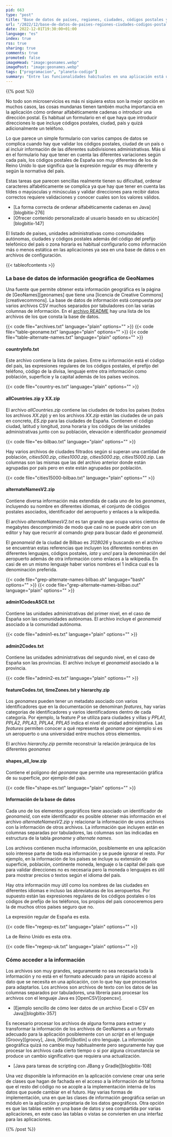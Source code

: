 ```yaml
---
pid: 663
type: "post"
title: "Base de datos de países, regiones, ciudades, códigos postales y otra información geográfica"
url: "/2022/12/base-de-datos-de-paises-regiones-ciudades-codigos-postales-y-otra-informacion-geografica/"
date: 2022-12-01T19:30:00+01:00
language: "es"
index: true
rss: true
sharing: true
comments: true
promoted: false
imageHead: "image:geonames.webp"
imagePost: "image:geonames.webp"
tags: ["programacion", "planeta-codigo"]
summary: "Entre las funcionalidades habituales en una aplicación está un formulario para introducir una dirección. El formulario de dirección consta de varios campos en el que suele ser recomendable realizar unas mínimas validaciones como que el código postal o ciudad sea correcto para evitar errores inadvertidos del usuario o intencionados con información incorrecta. La base de datos de GeoNames proporciona información geográfica muy útil y de forma gratuita que incluye países, ciudades, subdivisiones administrativas, códigos postales, nombres en diferentes idiomas y mucha otra información de todos los paises del mundo."
---
```


{{% post %}}

No todo son microservicios es más ni siquiera estos son la mejor opción en muchos casos, las cosas mundanas tienen también mucha importancia en la aplicación cómo ordenar alfabéticamente cadenas o introducir una dirección postal. Es habitual un formulario en el que haya que introducir direcciones lo que incluye códigos postales, ciudad, país y quizá adicionalmente un teléfono.

Lo que parece un simple formulario con varios campos de datos se complica cuando hay que validar los códigos postales, ciudad de un país o al incluir información de las diferentes subdivisiones administrativas. Más si en el formulario hay que tener en cuenta las diferentes variaciones según cada país, los códigos postales de España son muy diferentes de los de Reino Unido lo que significa que la expresión regular es muy diferente y según la normativa del país.

Estas tareas que parecen sencillas realmente tienen su dificultad, ordenar caracteres alfabéticamente se complica ya que hay que tener en cuenta las tildes o mayúsculas y minúsculas y validar direcciones para recibir datos correctos requiere validaciones y conocer cuales son los valores válidos.

* [La forma correcta de ordenar alfabéticamente cadenas en Java][blogbitix-276]
* [Ofrecer contenido personalizado al usuario basado en su ubicación][blogbitix-147]

El listado de países, unidades administrativas como comunidades autónomas, ciudades y códigos postales además del código del prefijo telefónico del país o zona horaria es habitual configurarlo como información más o menos estática en las aplicaciones ya sea en una base de datos o en archivos de configuración.

{{< tableofcontents >}}

### La base de datos de información geográfica de GeoNames

Una fuente que permite obtener esta información geográfica es la página de [GeoNames][geonames] que tiene una [licencia de Creative Commons][creativecommons]. La base de datos de información está compuesta por varios archivos CSV muchos separados por tabuladores con las varias columnas de información. En el [archivo README](https://download.geonames.org/export/dump/readme.txt) hay una lista de los archivos de los que consta la base de datos.

{{< code file="archives.txt" language="plain" options="" >}}
{{< code file="table-geoname.txt" language="plain" options="" >}}
{{< code file="table-alternate-names.txt" language="plain" options="" >}}

#### countryInfo.txt

Este archivo contiene la lista de países. Entre su información está el código del país, las expresiones regulares de los códigos postales, el prefijo del teléfono, código de la divisa, lenguaje entre otra información como población, superficie y la capital además de los países vecinos.

{{< code file="country-es.txt" language="plain" options="" >}}

#### allCountries.zip y XX.zip

El archivo _allCountries.zip_ contiene las ciudades de todos los países (todos los archivos _XX.zip_) y en los archivos _XX.zip_ están las ciudades de un país en concreto, _ES.zip_ para las ciudades de España. Contienen el código ciudad, latitud y longitud, zona horaria y los códigos de las unidades administrativas junto con su población, elevación e identificador _geonameid_

{{< code file="es-bilbao.txt" language="plain" options="" >}}

Hay varios archivos de ciudades filtrados según si superan una cantidad de población, _cities500.zip_, _cities1000.zip_, _cities5000.zip_, _cities15000.zip_. Las columnas son las mismas que las del archivo anterior donde están agrupadas por país pero en este están agrupadas por población.

{{< code file="cities15000-bilbao.txt" language="plain" options="" >}}

#### alternateNamesV2.zip

Contiene diversa información más extendida de cada uno de los _geonames_, incluyendo su nombre en diferentes idiomas, el conjunto de códigos postales asociados, identificador del aeropuerto y enlaces a la wikipedia.

El archivo _alternateNamesV2.txt_ es tan grande que ocupa varios cientos de megabytes descomprimido de modo que casi no se puede abrir con un editor y hay que recurrir al comando _grep_ para buscar dado el _geonameid_.

El _geonameid_ de la ciudad de Bilbao es _3128026_ y buscando en el archivo se encuentran estas referencias que incluyen los diferentes nombres en diferentes lenguajes, códigos postales, _iata_ y _uncl_ para la denominación del aeropuerto además de otra información como enlaces a la wikipedia. En casi de en un mismo lenguaje haber varios nombres el 1 indica cual es la denominación preferida.

{{< code file="grep-alternate-names-bilbao.sh" language="bash" options="" >}}
{{< code file="grep-alternate-names-bilbao.out" language="plain" options="" >}}

#### admin1CodesASCII.txt

Contiene las unidades administrativas del primer nivel, en el caso de España son las comunidades autónomas. El archivo incluye el _geonameid_ asociado a la comunidad autónoma.

{{< code file="admin1-es.txt" language="plain" options="" >}}

#### admin2Codes.txt

Contiene las unidades administrativas del segundo nivel, en el caso de España son las provincias. El archivo incluye el _geonameid_ asociado a la provincia.

{{< code file="admin2-es.txt" language="plain" options="" >}}

#### featureCodes.txt, timeZones.txt y hierarchy.zip

Los _geonames_ pueden tener un metadato asociado con varios identificadores que en la documentación se denominan _features_, hay varias categorías de identificadores y varios identificadores dentro de cada categoría. Por ejemplo, la feature _P_ se utiliza para ciudades y villas y _PPLA1_, _PPLA2_, _PPLA3_, _PPLA4_, _PPLA5_ indica el nivel de unidad administrativa. Las _features_ permiten conocer a qué representa el _geoname_ por ejemplo si es un aeropuerto o una universidad entre muchos otros elementos.

El archivo _hierarchy.zip_ permite reconstruir la relación jerárquica de los diferentes _geonames_

#### shapes_all_low.zip

Contiene el polígono del _geoname_ que permite una representación gráfica de su superficie, por ejemplo del país.

{{< code file="shape-es.txt" language="plain" options="" >}}

#### Información de la base de datos

Cada uno de los elementos geográficos tiene asociado un identificador de _geonameid_, con este identificador es posible obtener más información en el archivo _alternateNamesV2.zip_ y relacionar la información de unos archivos con la información de otros archivos. La información que incluyen están en columnas separadas por tabuladores, las columnas son las indicadas en estructura de la tabla _geoname_ y _alternate names_.

Los archivos contienen mucha información, posiblemente en una aplicación solo interese parte de toda esa información y se puede ignorar el resto. Por ejemplo, en la información de los países se incluye su extensión de superficie, población, continente moneda, lenguaje o la capital del país que para validar direcciones no es necesaria pero la moneda o lenguajes es útil para mostrar precios o textos según el idioma del país.

Hay otra información muy útil como los nombres de las ciudades en diferentes idiomas e incluso las abreviaturas de los aeropuertos. Por supuesto están las expresiones regulares de los códigos postales o los códigos de prefijo de los teléfonos, los propios del país conoceremos pero la de muchos otros países seguro que no.

La expresión regular de España es esta.

{{< code file="regexp-es.txt" language="plain" options="" >}}

La de Reino Unido es esta otra.

{{< code file="regexp-uk.txt" language="plain" options="" >}}

### Cómo acceder a la información

Los archivos son muy grandes, seguramente no sea necesaria toda la información y no está en el formato adecuado para un rápido acceso al dato que se necesita en una aplicación, con lo que hay que procesarlos para adaptarlos. Los archivos son archivos de texto con los datos de las columnas separados por tabuladores, una librería para procesar los archivos con el lenguaje Java es [OpenCSV][opencsv].

* [Ejemplo sencillo de cómo leer datos de un archivo Excel o CSV en Java][blogbitix-357]

Es necesario procesar los archivos de alguna forma para extraer y transformar la información de los archivos de GeoNames a un formato adecuado para la aplicación posiblemente con un _script_ en el lenguaje [Groovy][groovy], Java, [Kotlin][kotlin] u otro lenguaje. La información geográfica quizá no cambie muy habitualmente pero seguramente hay que procesar los archivos cada cierto tiempo o si por alguna circunstancia se produce un cambio significativo que requiera una actualización.

* [Java para tareas de scripting con JBang y Gradle][blogbitix-108]

Una vez disponible la información en la aplicación conviene crear una serie de clases que hagan de fachada en el acceso a la información de tal forma que el resto del código no se acople a la implementación interna de los datos que puede cambiar en el futuro. Hay varias formas de implementación, una en que las clases de información geográfica serían un módulo en la aplicación y propietaria de los datos geográficos. Otra opción es que las tablas estén en una base de datos y sea compartida por varias aplicaciones, en este caso las tablas o vistas se convierten en una interfaz para las aplicaciones.

{{% /post %}}